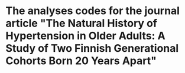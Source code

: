 # The analyses codes for the journal article "The Natural History of Hypertension in Older Adults: A Study of Two Finnish Generational Cohorts Born 20 Years Apart"
